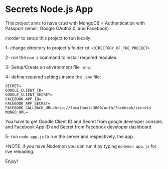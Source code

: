 # Secrets Node.js App
This project aims to have crud with MongoDB + Authentication with Passport (email, Google OAuth2.0, and Facebook).

inorder to setup this project to run locally:

1- change directory to project's folder `cd <DIRECTORY_OF_THE_PROJECT>` 

2- run the `npm i` command to install required modules.

3- Setup/Create an environment file `.env`.

4- define required settings inside the `.env` file:
```
SECRET=
GOOGLE_CLIENT_ID=
GOOGLE_CLIENT_SECRET=
FACEBOOK_APP_ID=
FACEBOOK_APP_SECRET=
FACEBOOK_CALLBACK_URL=http://localhost:3000/auth/facebook/secrets
MONGO_URL=
```
You have to get Goodle Client ID and Secret from google developer console, and Facebook App ID and Secret from Facebook developer dashboard.

5- run `node app.js` to run the server and respectively, the app. 

*NOTE: if you have Nodemon you can run it by typing `nodemon app.js` for live reloading.

Enjoy!
